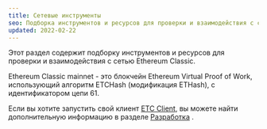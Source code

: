 ```yaml
---
title: Сетевые инструменты
seo: Подборка инструментов и ресурсов для проверки и взаимодействия с сетью Ethereum Classic. RPC Endpoints, Blockchain Explorers и Network Monitors.
updated: 2022-02-22
---
```


Этот раздел содержит подборку инструментов и ресурсов для проверки и взаимодействия с сетью Ethereum Classic.

Ethereum Classic mainnet - это блокчейн Ethereum Virtual Proof of Work, использующий алгоритм ETCHash (модификация ETHash), с идентификатором цепи 61.

Если вы хотите запустить свой клиент [ETC Client](/development/clients), вы можете найти дополнительную информацию в разделе [Разработка](/development) .
